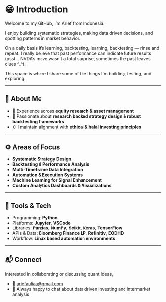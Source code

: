 
# 😁 Introduction

Welcome to my GitHub, I’m Arief from Indonesia.

I enjoy building systematic strategies, making data driven decisions, and spotting patterns in market behavior.

On a daily basis it’s learning, backtesting, learning, backtesting — rinse and repeat. I really believe that past performance can indicate future results (psst... NVDA’s move wasn’t a total surprise, sometimes the past leaves clues ^_^).

This space is where I share some of the things I'm building, testing, and exploring.

---

## 🧠 About Me

- 💼 Experience across **equity research & asset management**
- 🧮 Passionate about **research backed strategy design & robust backtesting frameworks** 
- ☪️ I maintain alignment with **ethical & halal investing principles**

---

## ⚙️ Areas of Focus

- **Systematic Strategy Design**  
- **Backtesting & Performance Analysis**  
- **Multi-Timeframe Data Integration**  
- **Automation & Execution Systems**  
- **Machine Learning for Signal Enhancement**  
- **Custom Analytics Dashboards & Visualizations**

---

## 🧰 Tools & Tech

- Programming: **Python**
- Platforms: **Jupyter**, **VSCode**  
- Libraries: **Pandas**, **NumPy**, **Scikit**, **Keras**, **TensorFlow**  
- APIs & Data: **Bloomberg Finance LP**, **Refinitiv**, **EODHD** 
- Workflow: **Linux based automation environments**

---

## 📬 Connect

Interested in collaborating or discussing quant ideas,

- 📧 ariefauliaa@gmail.com
- 🧠 Always happy to chat about data driven investing and intermarket analysis
